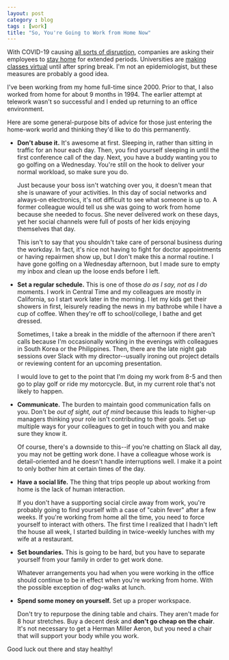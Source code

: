 ```yaml
---
layout: post
category : blog
tags : [work]
title: "So, You're Going to Work from Home Now"
---
```

With COVID-19 causing [all sorts of disruption](https://edition.cnn.com/asia/live-news/coronavirus-outbreak-03-09-20-intl-hnk/index.html), companies are asking their employees to [stay home](https://9to5mac.com/2020/03/09/apple-retail-workers-coronavirus/) for extended periods. Universities are [making classes virtual](https://www.cnbc.com/2020/03/10/coronavirus-harvard-moves-classes-online-tells-students-dont-return-after-spring-break.html) until after spring break. I'm not an epidemiologist, but these measures are probably a good idea.

<!--more-->

I've been working from my home full-time since 2000. Prior to that, I also worked from home for about 9 months in 1994. The earlier attempt at telework wasn't so successful and I ended up returning to an office environment.

Here are some general-purpose bits of advice for those just entering the home-work world and thinking they'd like to do this permanently.

* **Don't abuse it.** It's awesome at first. Sleeping in, rather than sitting in traffic for an hour each day. Then, you find yourself sleeping in until the first conference call of the day. Next, you have a buddy wanting you to go golfing on a Wednesday. You're still on the hook to deliver your normal workload, so make sure you do.

    Just because your boss isn't watching over you, it doesn't mean that she is unaware of your activities. In this day of social networks and always-on electronics, it's not difficult to see what someone is up to. A former colleague would tell us she was going to work from home because she needed to focus. She never delivered work on these days, yet her social channels were full of posts of her kids enjoying themselves that day.

    This isn't to say that you shouldn't take care of personal business during the workday. In fact, it's nice not having to fight for doctor appointments or having repairmen show up, but I don't make this a normal routine. I have gone golfing on a Wednesday afternoon, but I made sure to empty my inbox and clean up the loose ends before I left.

* **Set a regular schedule.** This is one of those _do as I say, not as I do_ moments. I work in Central Time and my colleagues are mostly in California, so I start work later in the morning. I let my kids get their showers in first, leisurely reading the news in my bathrobe while I have a cup of coffee. When they're off to school/college, I bathe and get dressed.

    Sometimes, I take a break in the middle of the afternoon if there aren't calls because I'm occasionally working in the evenings with colleagues in South Korea or the Philippines. Then, there are the late night gab sessions over Slack with my director--usually ironing out project details or reviewing content for an upcoming presentation.

    I would love to get to the point that I'm doing my work from 8-5 and then go to play golf or ride my motorcycle. But, in my current role that's not likely to happen.

* **Communicate.** The burden to maintain good communication falls on you. Don't be _out of sight, out of mind_ because this leads to higher-up managers thinking your role isn't contributing to their goals. Set up multiple ways for your colleagues to get in touch with you and make sure they know it.

    Of course, there's a downside to this--if you're chatting on Slack all day, you may not be getting work done. I have a colleague whose work is detail-oriented and he doesn't handle interruptions well. I make it a point to only bother him at certain times of the day.

* **Have a social life.** The thing that trips people up about working from home is the lack of human interaction.

    If you don't have a supporting social circle away from work, you're probably going to find yourself with a case of "cabin fever" after a few weeks. If you're working from home all the time, you need to force yourself to interact with others. The first time I realized that I hadn't left the house all week, I started building in twice-weekly lunches with my wife at a restaurant.

* **Set boundaries.** This is going to be hard, but you have to separate yourself from your family in order to get work done.

    Whatever arrangements you had when you were working in the office should continue to be in effect when you're working from home. With the possible exception of dog-walks at lunch.

* **Spend some money on yourself.** Set up a proper workspace.

    Don't try to repurpose the dining table and chairs. They aren't made for 8 hour stretches. Buy a decent desk and **don't go cheap on the chair**. It's not necessary to get a Herman Miller Aeron, but you need a chair that will support your body while you work.

Good luck out there and stay healthy!
